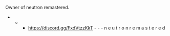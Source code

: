 Owner of neutron remastered.

 - - - https://discord.gg/FxdVtzzKkT - - -
    n e u t r o n r e m a s t e r e d
